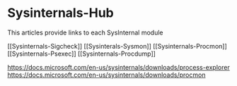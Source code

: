 # Sysinternals-Hub
This articles provide links to each SysInternal module

[[Sysinternals-Sigcheck]]
[[Sysinterals-Sysmon]]
[[Sysinternals-Procmon]]
[[Sysinternals-Psexec]]
[[Sysinternals-Procdump]]



https://docs.microsoft.com/en-us/sysinternals/downloads/process-explorer
https://docs.microsoft.com/en-us/sysinternals/downloads/procmon

